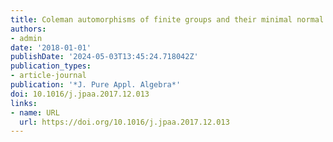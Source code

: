 ```yaml
---
title: Coleman automorphisms of finite groups and their minimal normal subgroups
authors:
- admin
date: '2018-01-01'
publishDate: '2024-05-03T13:45:24.718042Z'
publication_types:
- article-journal
publication: '*J. Pure Appl. Algebra*'
doi: 10.1016/j.jpaa.2017.12.013
links:
- name: URL
  url: https://doi.org/10.1016/j.jpaa.2017.12.013
---
```


